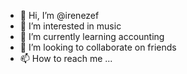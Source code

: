 - 👋 Hi, I’m @irenezef
- 👀 I’m interested in music
- 🌱 I’m currently learning accounting
- 💞️ I’m looking to collaborate on friends
- 📫 How to reach me ...

<!---
irenezef/irenezef is a ✨ special ✨ repository because its `README.md` (this file) appears on your GitHub profile.
You can click the Preview link to take a look at your changes.
--->

